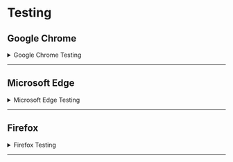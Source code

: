 # Testing 

## Google Chrome 
<details>
<summary>Google Chrome Testing</summary>

![Chrome Test 1](images/testing/google_chrome.png)
![Chrome Test 2](images/testing/google_chrome_1.png)
![Chrome Test 3](images/testing/google_chrome_2.png)
![Chrome Test 4](images/testing/google_chrome_3.png)
![Chrome Test 5](images/testing/google_chrome_4.png)
</details>

***
## Microsoft Edge  
<details>
<summary>Microsoft Edge Testing</summary>

![Edge Test 1](images/testing/edge_test_1.png)
![Edge Test 2](images/testing/edge_test_2.png)
![Edge Test 3](images/testing/edge_test_3.png)
![Edge Test 4](images/testing/edge_test_4.png)
</details>

***

## Firefox  
<details>
<summary>Firefox Testing</summary>

![Firefox Test 1](images/testing/firefox_test.png)
![Firefox Test 2](images/testing/firefox_test_1.png)
![Firefox Test 3](images/testing/firefox_test_2.png)
![Firefox Test 4](images/testing/firefox_test_3.png)
</details>

***